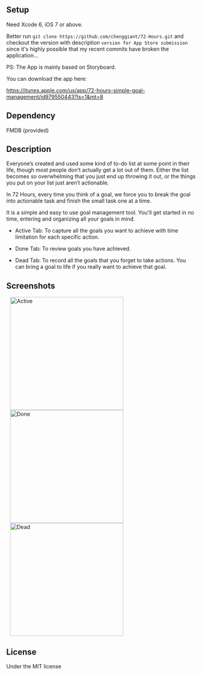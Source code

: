 ## Setup

Need Xcode 6, iOS 7 or above.

Better run `git clone https://github.com/chenggiant/72-Hours.git` and checkout the version with description `version for App Store submission` since it's highly possible that my recent commits have broken the application...

PS: The App is mainly based on Storyboard.

You can download the app here:

https://itunes.apple.com/us/app/72-hours-simple-goal-management/id979550443?ls=1&mt=8

## Dependency

FMDB (provided)

## Description

Everyone’s created and used some kind of to-do list at some point in their life, though most people don’t actually get a lot out of them. Either the list becomes so overwhelming that you just end up throwing it out, or the things you put on your list just aren’t actionable.

In 72 Hours, every time you think of a goal, we force you to break the goal into actionable task and finish the small task one at a time.

It is a simple and easy to use goal management tool. You'll get started in no time, entering and organizing all your goals in mind.

- Active Tab:
To capture all the goals you want to achieve with time limitation for each specific action.

- Done Tab:
To review goals you have achieved.

- Dead Tab:
To record all the goals that you forget to take actions. You can bring a goal to life if you really want to achieve that goal.

## Screenshots

<img src="http://i.imgur.com/XkXk8cq.png" alt="Active" width="300px" hspace="10"/>
<img src="http://i.imgur.com/SsfKTrD.png" alt="Done" width="300px" hspace="10"/>
<img src="http://i.imgur.com/FusPbkf.png" alt="Dead" width="300px" hspace="10"/>

## License

Under the MIT license
